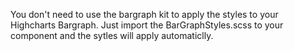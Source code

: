 You don't need to use the bargraph kit to apply the styles to your Highcharts Bargraph. Just import the BarGraphStyles.scss to your component and the sytles will apply automaticlly.  
